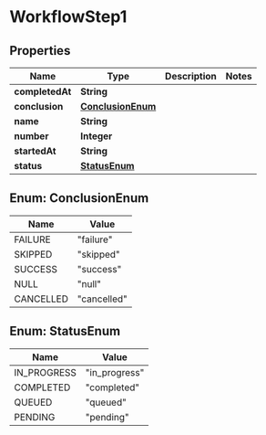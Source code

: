 

# WorkflowStep1


## Properties

| Name | Type | Description | Notes |
|------------ | ------------- | ------------- | -------------|
|**completedAt** | **String** |  |  |
|**conclusion** | [**ConclusionEnum**](#ConclusionEnum) |  |  |
|**name** | **String** |  |  |
|**number** | **Integer** |  |  |
|**startedAt** | **String** |  |  |
|**status** | [**StatusEnum**](#StatusEnum) |  |  |



## Enum: ConclusionEnum

| Name | Value |
|---- | -----|
| FAILURE | &quot;failure&quot; |
| SKIPPED | &quot;skipped&quot; |
| SUCCESS | &quot;success&quot; |
| NULL | &quot;null&quot; |
| CANCELLED | &quot;cancelled&quot; |



## Enum: StatusEnum

| Name | Value |
|---- | -----|
| IN_PROGRESS | &quot;in_progress&quot; |
| COMPLETED | &quot;completed&quot; |
| QUEUED | &quot;queued&quot; |
| PENDING | &quot;pending&quot; |



